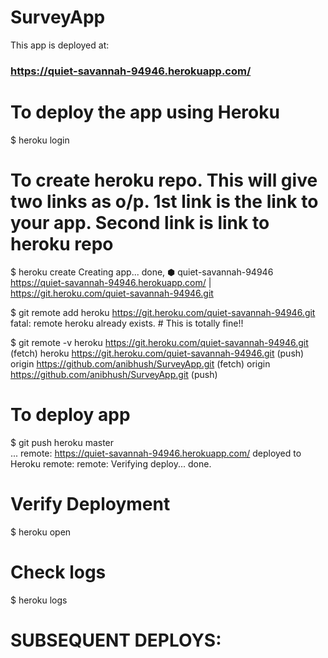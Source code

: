 # SurveyApp

This app is deployed at: <H3>https://quiet-savannah-94946.herokuapp.com/</H3>

# To deploy the app using Heroku

\$ heroku login

# To create heroku repo. This will give two links as o/p. 1st link is the link to your app. Second link is link to heroku repo

\$ heroku create
Creating app... done, ⬢ quiet-savannah-94946
https://quiet-savannah-94946.herokuapp.com/ | https://git.heroku.com/quiet-savannah-94946.git

\$ git remote add heroku https://git.heroku.com/quiet-savannah-94946.git
fatal: remote heroku already exists. # This is totally fine!!

\$ git remote -v
heroku https://git.heroku.com/quiet-savannah-94946.git (fetch)
heroku https://git.heroku.com/quiet-savannah-94946.git (push)
origin https://github.com/anibhush/SurveyApp.git (fetch)
origin https://github.com/anibhush/SurveyApp.git (push)

# To deploy app

\$ git push heroku master  
...
remote: https://quiet-savannah-94946.herokuapp.com/ deployed to Heroku
remote:
remote: Verifying deploy... done.

# Verify Deployment

\$ heroku open

# Check logs

\$ heroku logs

# SUBSEQUENT DEPLOYS:

